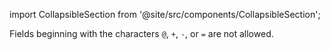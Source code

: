 import CollapsibleSection from '@site/src/components/CollapsibleSection';

Fields beginning with the characters `@`, `+`, `-`, or `=` are not allowed.